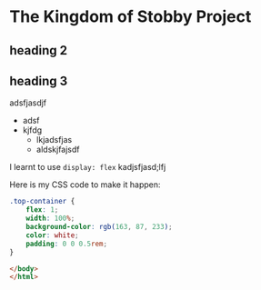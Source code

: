 # The Kingdom of Stobby Project

## heading 2
## heading 3
adsfjasdjf
- adsf
- kjfdg
  - lkjadsfjas
  - aldskjfajsdf

I learnt to use `display: flex` kadjsfjasd;lfj

Here is my CSS code to make it happen:
```css
.top-container {
    flex: 1;
    width: 100%;
    background-color: rgb(163, 87, 233);
    color: white;
    padding: 0 0 0.5rem;
}
```

```html
</body>
</html>
```